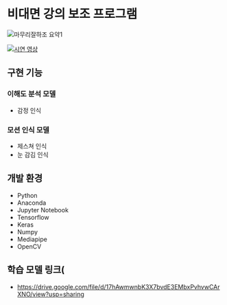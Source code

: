 # 비대면 강의 보조 프로그램
![마무리잘하조 요약1](https://user-images.githubusercontent.com/87942332/161367726-329db7d1-5307-4b7d-b2d8-ba5c68c183e7.jpg)

[![시연 영상](https://user-images.githubusercontent.com/87942332/161386232-62343504-4b37-4d83-a7b0-6826554d9fee.png)](https://www.youtube.com/watch?v=Y_trRX5Rb5o?t=0s)

## 구현 기능
### 이해도 분석 모델
+ 감정 인식
### 모션 인식 모델
+ 제스쳐 인식
+ 눈 감김 인식

## 개발 환경
+ Python
+ Anaconda
+ Jupyter Notebook
+ Tensorflow
+ Keras
+ Numpy
+ Mediapipe
+ OpenCV

## 학습 모델 링크(
+ https://drive.google.com/file/d/17hAwmwnbK3X7bvdE3EMbxPvhvwCArXNO/view?usp=sharing
